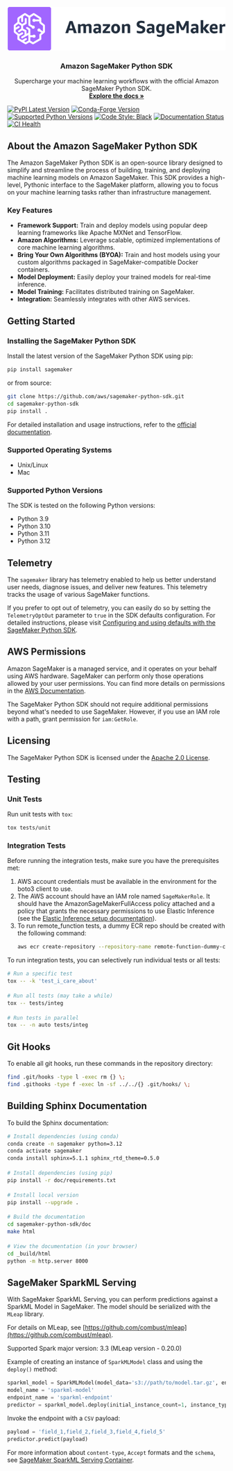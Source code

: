 <!-- PROJECT LOGO -->
<p align="center">
  <a href="https://github.com/aws/sagemaker-python-sdk">
    <img src="https://github.com/aws/sagemaker-python-sdk/raw/master/branding/icon/sagemaker-banner.png" alt="Logo" height="100">
  </a>

  <h3 align="center">Amazon SageMaker Python SDK</h3>

  <p align="center">
    Supercharge your machine learning workflows with the official Amazon SageMaker Python SDK.
    <br />
    <a href="https://github.com/aws/sagemaker-python-sdk"><strong>Explore the docs »</strong></a>
  </p>
</p>

[![PyPI Latest Version](https://img.shields.io/pypi/v/sagemaker.svg)](https://pypi.python.org/pypi/sagemaker)
[![Conda-Forge Version](https://img.shields.io/conda/vn/conda-forge/sagemaker-python-sdk.svg)](https://anaconda.org/conda-forge/sagemaker-python-sdk)
[![Supported Python Versions](https://img.shields.io/pypi/pyversions/sagemaker.svg)](https://pypi.python.org/pypi/sagemaker)
[![Code Style: Black](https://img.shields.io/badge/code_style-black-000000.svg)](https://github.com/python/black)
[![Documentation Status](https://readthedocs.org/projects/sagemaker/badge/?version=stable)](https://sagemaker.readthedocs.io/en/stable/)
[![CI Health](https://github.com/aws/sagemaker-python-sdk/actions/workflows/codebuild-ci-health.yml/badge.svg)](https://github.com/aws/sagemaker-python-sdk/actions/workflows/codebuild-ci-health.yml)

## About the Amazon SageMaker Python SDK

The Amazon SageMaker Python SDK is an open-source library designed to simplify and streamline the process of building, training, and deploying machine learning models on Amazon SageMaker. This SDK provides a high-level, Pythonic interface to the SageMaker platform, allowing you to focus on your machine learning tasks rather than infrastructure management.

### Key Features

*   **Framework Support:** Train and deploy models using popular deep learning frameworks like Apache MXNet and TensorFlow.
*   **Amazon Algorithms:** Leverage scalable, optimized implementations of core machine learning algorithms.
*   **Bring Your Own Algorithms (BYOA):** Train and host models using your custom algorithms packaged in SageMaker-compatible Docker containers.
*   **Model Deployment:** Easily deploy your trained models for real-time inference.
*   **Model Training:** Facilitates distributed training on SageMaker.
*   **Integration:** Seamlessly integrates with other AWS services.

## Getting Started

### Installing the SageMaker Python SDK

Install the latest version of the SageMaker Python SDK using pip:

```bash
pip install sagemaker
```
or from source:
```bash
git clone https://github.com/aws/sagemaker-python-sdk.git
cd sagemaker-python-sdk
pip install .
```

For detailed installation and usage instructions, refer to the [official documentation](https://sagemaker.readthedocs.io/en/stable/).

### Supported Operating Systems

*   Unix/Linux
*   Mac

### Supported Python Versions

The SDK is tested on the following Python versions:

*   Python 3.9
*   Python 3.10
*   Python 3.11
*   Python 3.12

## Telemetry

The `sagemaker` library has telemetry enabled to help us better understand user needs, diagnose issues, and deliver new features. This telemetry tracks the usage of various SageMaker functions.

If you prefer to opt out of telemetry, you can easily do so by setting the `TelemetryOptOut` parameter to `true` in the SDK defaults configuration. For detailed instructions, please visit [Configuring and using defaults with the SageMaker Python SDK](https://sagemaker.readthedocs.io/en/stable/overview.html#configuring-and-using-defaults-with-the-sagemaker-python-sdk).

## AWS Permissions

Amazon SageMaker is a managed service, and it operates on your behalf using AWS hardware. SageMaker can perform only those operations allowed by your user permissions. You can find more details on permissions in the [AWS Documentation](https://docs.aws.amazon.com/sagemaker/latest/dg/sagemaker-roles.html).

The SageMaker Python SDK should not require additional permissions beyond what's needed to use SageMaker. However, if you use an IAM role with a path, grant permission for `iam:GetRole`.

## Licensing

The SageMaker Python SDK is licensed under the [Apache 2.0 License](http://aws.amazon.com/apache2.0/).

## Testing

### Unit Tests

Run unit tests with `tox`:

```bash
tox tests/unit
```

### Integration Tests

Before running the integration tests, make sure you have the prerequisites met:

1.  AWS account credentials must be available in the environment for the boto3 client to use.
2.  The AWS account should have an IAM role named `SageMakerRole`. It should have the AmazonSageMakerFullAccess policy attached and a policy that grants the necessary permissions to use Elastic Inference (see the  [Elastic Inference setup documentation](https://docs.aws.amazon.com/sagemaker/latest/dg/ei-setup.html)).
3. To run remote_function tests, a dummy ECR repo should be created with the following command:
    ```bash
    aws ecr create-repository --repository-name remote-function-dummy-container
    ```

To run integration tests, you can selectively run individual tests or all tests:

```bash
# Run a specific test
tox -- -k 'test_i_care_about'

# Run all tests (may take a while)
tox -- tests/integ

# Run tests in parallel
tox -- -n auto tests/integ
```

## Git Hooks

To enable all git hooks, run these commands in the repository directory:

```bash
find .git/hooks -type l -exec rm {} \;
find .githooks -type f -exec ln -sf ../../{} .git/hooks/ \;
```

## Building Sphinx Documentation

To build the Sphinx documentation:

```bash
# Install dependencies (using conda)
conda create -n sagemaker python=3.12
conda activate sagemaker
conda install sphinx=5.1.1 sphinx_rtd_theme=0.5.0

# Install dependencies (using pip)
pip install -r doc/requirements.txt

# Install local version
pip install --upgrade .

# Build the documentation
cd sagemaker-python-sdk/doc
make html

# View the documentation (in your browser)
cd _build/html
python -m http.server 8000
```

## SageMaker SparkML Serving

With SageMaker SparkML Serving, you can perform predictions against a SparkML Model in SageMaker. The model should be serialized with the ``MLeap`` library.

For details on MLeap, see [https://github.com/combust/mleap](https://github.com/combust/mleap).

Supported Spark major version: 3.3 (MLeap version - 0.20.0)

Example of creating an instance of `SparkMLModel` class and using the `deploy()` method:

```python
sparkml_model = SparkMLModel(model_data='s3://path/to/model.tar.gz', env={'SAGEMAKER_SPARKML_SCHEMA': schema})
model_name = 'sparkml-model'
endpoint_name = 'sparkml-endpoint'
predictor = sparkml_model.deploy(initial_instance_count=1, instance_type='ml.c4.xlarge', endpoint_name=endpoint_name)
```

Invoke the endpoint with a `CSV` payload:

```python
payload = 'field_1,field_2,field_3,field_4,field_5'
predictor.predict(payload)
```

For more information about `content-type`, `Accept` formats and the `schema`, see [SageMaker SparkML Serving Container](https://github.com/aws/sagemaker-sparkml-serving-container).